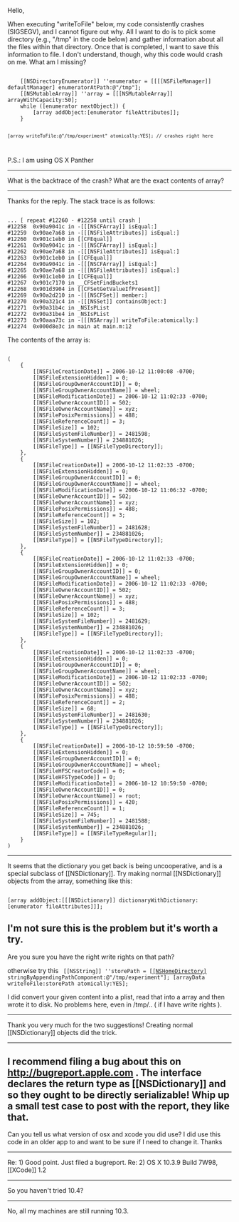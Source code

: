 

Hello,

When executing "writeToFile" below, my code consistently crashes (SIGSEGV), and I cannot figure out why.
All I want to do is to pick some directory (e.g., "/tmp" in the code below) and gather information about all the files within that directory.
Once that is completed, I want to save this information to file.  I don't understand, though, why this code would
crash on me.  What am I missing?


<code>
	[[NSDirectoryEnumerator]] ''enumerator = [[[[NSFileManager]] defaultManager] enumeratorAtPath:@"/tmp"];
	[[NSMutableArray]] ''array = [[[NSMutableArray]] arrayWithCapacity:50];
	while ([enumerator nextObject]) {
		[array addObject:[enumerator fileAttributes]];
	}

	[array writeToFile:@"/tmp/experiment" atomically:YES]; // crashes right here
</code>


P.S.: I am using OS X Panther

----
What is the backtrace of the crash? What are the exact contents of array?

----
Thanks for the reply.  The stack trace is as follows:

<code>
... [ repeat #12260 - #12258 until crash ]
#12258	0x90a9041c in -[[[NSCFArray]] isEqual:]
#12259	0x90ae7a68 in -[[[NSFileAttributes]] isEqual:]
#12260	0x901c1eb0 in [[CFEqual]]
#12261	0x90a9041c in -[[[NSCFArray]] isEqual:]
#12262	0x90ae7a68 in -[[[NSFileAttributes]] isEqual:]
#12263	0x901c1eb0 in [[CFEqual]]
#12264	0x90a9041c in -[[[NSCFArray]] isEqual:]
#12265	0x90ae7a68 in -[[[NSFileAttributes]] isEqual:]
#12266	0x901c1eb0 in [[CFEqual]]
#12267	0x901c7170 in __CFSetFindBuckets1
#12268	0x901d3904 in [[CFSetGetValueIfPresent]]
#12269	0x90a2d210 in -[[[NSCFSet]] member:]
#12270	0x90a321c4 in -[[[NSSet]] containsObject:]
#12271	0x90a31b4c in _NSIsPList
#12272	0x90a31be4 in _NSIsPList
#12273	0x90aaa73c in -[[[NSArray]] writeToFile:atomically:]
#12274	0x000d8e3c in main at main.m:12
</code>

The contents of the array is:

<code>
(
    {
        [[NSFileCreationDate]] = 2006-10-12 11:00:08 -0700; 
        [[NSFileExtensionHidden]] = 0; 
        [[NSFileGroupOwnerAccountID]] = 0; 
        [[NSFileGroupOwnerAccountName]] = wheel; 
        [[NSFileModificationDate]] = 2006-10-12 11:02:33 -0700; 
        [[NSFileOwnerAccountID]] = 502; 
        [[NSFileOwnerAccountName]] = xyz; 
        [[NSFilePosixPermissions]] = 488; 
        [[NSFileReferenceCount]] = 3; 
        [[NSFileSize]] = 102; 
        [[NSFileSystemFileNumber]] = 2481598; 
        [[NSFileSystemNumber]] = 234881026; 
        [[NSFileType]] = [[NSFileTypeDirectory]]; 
    }, 
    {
        [[NSFileCreationDate]] = 2006-10-12 11:02:33 -0700; 
        [[NSFileExtensionHidden]] = 0; 
        [[NSFileGroupOwnerAccountID]] = 0; 
        [[NSFileGroupOwnerAccountName]] = wheel; 
        [[NSFileModificationDate]] = 2006-10-12 11:06:32 -0700; 
        [[NSFileOwnerAccountID]] = 502; 
        [[NSFileOwnerAccountName]] = xyz; 
        [[NSFilePosixPermissions]] = 488; 
        [[NSFileReferenceCount]] = 3; 
        [[NSFileSize]] = 102; 
        [[NSFileSystemFileNumber]] = 2481628; 
        [[NSFileSystemNumber]] = 234881026; 
        [[NSFileType]] = [[NSFileTypeDirectory]]; 
    }, 
    {
        [[NSFileCreationDate]] = 2006-10-12 11:02:33 -0700; 
        [[NSFileExtensionHidden]] = 0; 
        [[NSFileGroupOwnerAccountID]] = 0; 
        [[NSFileGroupOwnerAccountName]] = wheel; 
        [[NSFileModificationDate]] = 2006-10-12 11:02:33 -0700; 
        [[NSFileOwnerAccountID]] = 502; 
        [[NSFileOwnerAccountName]] = xyz; 
        [[NSFilePosixPermissions]] = 488; 
        [[NSFileReferenceCount]] = 3; 
        [[NSFileSize]] = 102; 
        [[NSFileSystemFileNumber]] = 2481629; 
        [[NSFileSystemNumber]] = 234881026; 
        [[NSFileType]] = [[NSFileTypeDirectory]]; 
    }, 
    {
        [[NSFileCreationDate]] = 2006-10-12 11:02:33 -0700; 
        [[NSFileExtensionHidden]] = 0; 
        [[NSFileGroupOwnerAccountID]] = 0; 
        [[NSFileGroupOwnerAccountName]] = wheel; 
        [[NSFileModificationDate]] = 2006-10-12 11:02:33 -0700; 
        [[NSFileOwnerAccountID]] = 502; 
        [[NSFileOwnerAccountName]] = xyz; 
        [[NSFilePosixPermissions]] = 488; 
        [[NSFileReferenceCount]] = 2; 
        [[NSFileSize]] = 68; 
        [[NSFileSystemFileNumber]] = 2481630; 
        [[NSFileSystemNumber]] = 234881026; 
        [[NSFileType]] = [[NSFileTypeDirectory]]; 
    }, 
    {
        [[NSFileCreationDate]] = 2006-10-12 10:59:50 -0700; 
        [[NSFileExtensionHidden]] = 0; 
        [[NSFileGroupOwnerAccountID]] = 0; 
        [[NSFileGroupOwnerAccountName]] = wheel; 
        [[NSFileHFSCreatorCode]] = 0; 
        [[NSFileHFSTypeCode]] = 0; 
        [[NSFileModificationDate]] = 2006-10-12 10:59:50 -0700; 
        [[NSFileOwnerAccountID]] = 0; 
        [[NSFileOwnerAccountName]] = root; 
        [[NSFilePosixPermissions]] = 420; 
        [[NSFileReferenceCount]] = 1; 
        [[NSFileSize]] = 745; 
        [[NSFileSystemFileNumber]] = 2481588; 
        [[NSFileSystemNumber]] = 234881026; 
        [[NSFileType]] = [[NSFileTypeRegular]]; 
    }
)
</code>

----
It seems that the dictionary you get back is being uncooperative, and is a special subclass of [[NSDictionary]]. Try making normal [[NSDictionary]] objects from the array, something like this:

<code>
[array addObject:[[[NSDictionary]] dictionaryWithDictionary:[enumerator fileAttributes]]];
</code>

I'm not sure this is the problem but it's worth a try.
----
Are you sure you have the right write rights on that path?

otherwise try this
<code>
[[NSString]] ''storePath = [[[NSHomeDirectory]]() stringByAppendingPathComponent:@"/tmp/experiment"];
		[arrayData writeToFile:storePath atomically:YES];
</code>

I did convert your given content into a plist, read that into a array and then wrote it to disk. No problems here, even in /tmp/.. ( if I have write rights ).

----

Thank you very much for the two suggestions!  Creating normal [[NSDictionary]] objects did the trick.

----
I recommend filing a bug about this on http://bugreport.apple.com . The interface declares the return type as [[NSDictionary]] and so they ought to be directly serializable! Whip up a small test case to post with the report, they like that.
----
Can you tell us what version of osx and xcode you did use? I did use this code in an older app to and want to be sure if I need to change it. Thanks

----
Re: 1) Good point.  Just filed a bugreport.
Re: 2) OS X 10.3.9 Build 7W98, [[XCode]] 1.2

----

So you haven't tried 10.4?

----
No,  all my machines are still running 10.3.